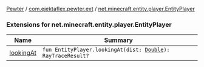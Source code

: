 [Pewter](../../index.md) / [com.ejektaflex.pewter.ext](../index.md) / [net.minecraft.entity.player.EntityPlayer](./index.md)

### Extensions for net.minecraft.entity.player.EntityPlayer

| Name | Summary |
|---|---|
| [lookingAt](looking-at.md) | `fun EntityPlayer.lookingAt(dist: `[`Double`](https://kotlinlang.org/api/latest/jvm/stdlib/kotlin/-double/index.html)`): RayTraceResult?` |

